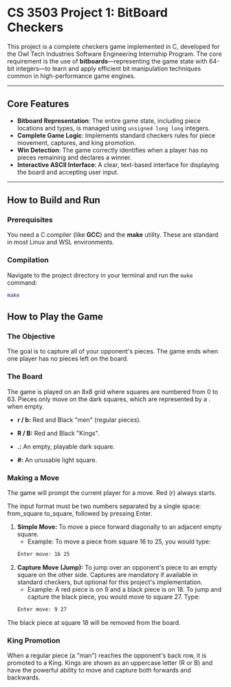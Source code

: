 # CS 3503 Project 1: BitBoard Checkers

This project is a complete checkers game implemented in C, developed for the Owl Tech Industries Software Engineering Internship Program. The core requirement is the use of **bitboards**—representing the game state with 64-bit integers—to learn and apply efficient bit manipulation techniques common in high-performance game engines.

---
## Core Features
* **Bitboard Representation**: The entire game state, including piece locations and types, is managed using `unsigned long long` integers.
* **Complete Game Logic**: Implements standard checkers rules for piece movement, captures, and king promotion.
* **Win Detection**: The game correctly identifies when a player has no pieces remaining and declares a winner.
* **Interactive ASCII Interface**: A clear, text-based interface for displaying the board and accepting user input.

---
## How to Build and Run

### Prerequisites
You need a C compiler (like **GCC**) and the **make** utility. These are standard in most Linux and WSL environments.

### Compilation
Navigate to the project directory in your terminal and run the `make` command:
```bash
make
```

## How to Play the Game 
### The Objective 
The goal is to capture all of your opponent's pieces. The game ends when one player has no pieces left on the board.

### The Board
The game is played on an 8x8 grid where squares are numbered from 0 to 63. Pieces only move on the dark squares, which are represented by a . when empty.

- **r / b:** Red and Black "men" (regular pieces).

- **R / B:** Red and Black "Kings".

- **.:** An empty, playable dark square.

- **#:** An unusable light square.

### Making a Move
The game will prompt the current player for a move. Red (r) always starts.

The input format must be two numbers separated by a single space: from_square to_square, followed by pressing Enter.
1. **Simple Move:** To move a piece forward diagonally to an adjacent empty square.
    - Example: To move a piece from square 16 to 25, you would type:
    ```bash
    Enter move: 16 25
    ```
2. **Capture Move (Jump):** To jump over an opponent's piece to an empty square on the other side. Captures are mandatory if available in standard checkers, but optional for this project's implementation.
    - Example: A red piece is on 9 and a black piece is on 18. To jump and capture the black piece, you would move to square 27. Type:
    ```bash
    Enter move: 9 27
    ```
The black piece at square 18 will be removed from the board.

### King Promotion
When a regular piece (a "man") reaches the opponent's back row, it is promoted to a King. Kings are shown as an uppercase letter (R or B) and have the powerful ability to move and capture both forwards and backwards.